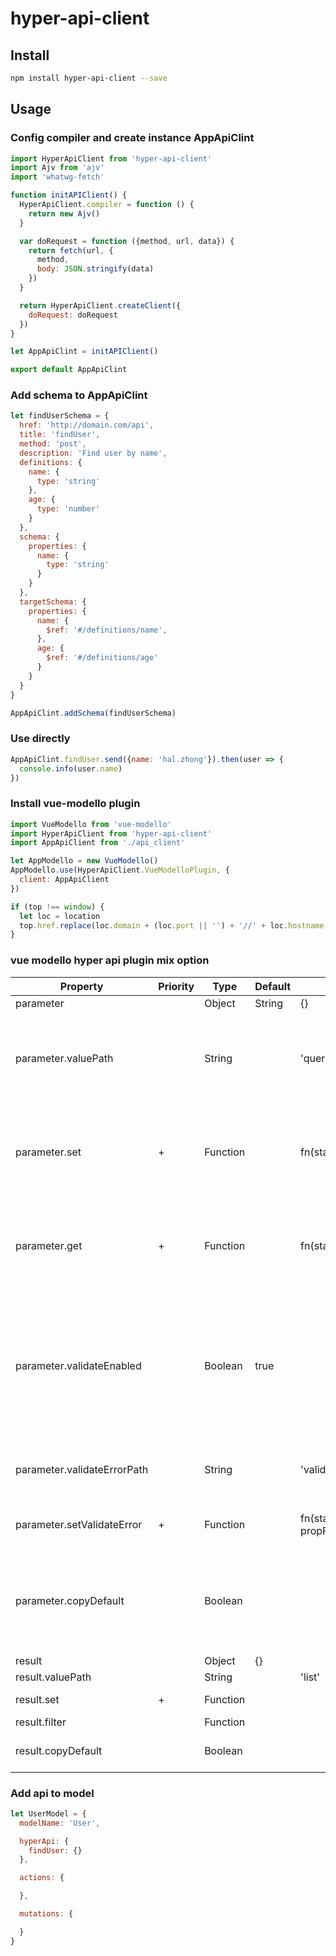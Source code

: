 # hyper-api-client

## Install

```bash
npm install hyper-api-client --save
```

## Usage

### Config compiler and create instance AppApiClint
```js
import HyperApiClient from 'hyper-api-client'
import Ajv from 'ajv'
import 'whatwg-fetch'

function initAPIClient() {
  HyperApiClient.compiler = function () {
    return new Ajv()
  }

  var doRequest = function ({method, url, data}) {
    return fetch(url, {
      method,
      body: JSON.stringify(data)
    })
  }

  return HyperApiClient.createClient({
    doRequest: doRequest
  })
}

let AppApiClint = initAPIClient()

export default AppApiClint
```

### Add schema to AppApiClint
```js
let findUserSchema = {
  href: 'http://domain.com/api',
  title: 'findUser',
  method: 'post',
  description: 'Find user by name',
  definitions: {
    name: {
      type: 'string'
    },
    age: {
      type: 'number'
    }
  },
  schema: {
    properties: {
      name: {
        type: 'string'
      }
    }
  },
  targetSchema: {
    properties: {
      name: {
        $ref: '#/definitions/name',
      },
      age: {
        $ref: '#/definitions/age'      
      }
    }
  }
}

AppApiClint.addSchema(findUserSchema)
```

### Use directly
```js
AppApiClint.findUser.send({name: 'hal.zhong'}).then(user => {
  console.info(user.name)
})
```

### Install vue-modello plugin
```js
import VueModello from 'vue-modello'
import HyperApiClient from 'hyper-api-client'
import AppApiClient from './api_client'

let AppModello = new VueModello()
AppModello.use(HyperApiClient.VueModelloPlugin, {
  client: AppApiClient
})

if (top !== window) {
  let loc = location
  top.href.replace(loc.domain + (loc.port || '') + '//' + loc.hostname + '/#')
}
```

### vue modello hyper api plugin mix option

| Property                    | Priority | Type     | Default | Example               | Description                   |
| --------------------------- | -------- | -------- | ------- | --------------------- | ----------------------------- |
| parameter                   |          | Object|String   | {}      |                       |                               | 'parameterPath' 等价于 { valuePath: 'parameterPath' }
| parameter.valuePath         |          | String   |         | 'query'               |  请求参数在 state 中的 path，将根据它自动设置参数的其他选项                               |
| parameter.set               | +        | Function |         | fn(state, value)                       |提供一个函数设置参数的值，用于将 schema 中的默认值复制给参数             |
| parameter.get               | +        | Function |         | fn(state)                  | 提供一个函数从 state 中获取参数，仅用于发起请求时未传递参数 |
| parameter.validateEnabled   |          | Boolean  | true    |                       | watch parameters and validate 通过 vue-modello 的 watch 选项监听参数变化并进行校验 |
| parameter.validateErrorPath |          | String   |         | 'validateError.query' | 参数校验错误的保存到 state 的 path |
| parameter.setValidateError  | +        | Function |         | fn(state, error, propPath) | 提供一个函数保存参数校验错误   |
| parameter.copyDefault       |          | Boolean  |         |                       | Be true if valuePath present  是否 copy schema 中的默认值到参数 |
| result                      |          | Object   | {}      |                       |                               |
| result.valuePath            |          | String   |         | 'list'                |                               |
| result.set                  | +        | Function |         |                       | fn(state, value)              |
| result.filter               |          | Function |         |                       | filter result                 |
| result.copyDefault          |          | Boolean  |         |                       | Be true if valuePath present  |

### Add api to model
```js
let UserModel = {
  modelName: 'User',

  hyperApi: {
    findUser: {}
  },

  actions: {

  },

  mutations: {

  }
}
```


